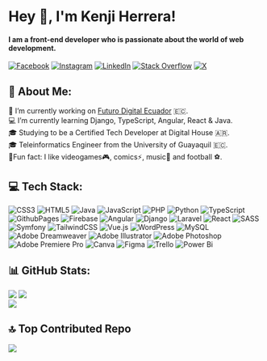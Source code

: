 # <div>Hey 👋, I'm Kenji Herrera!</div>

#### <div>I am a front-end developer who is passionate about the world of web development.</div>
[![Facebook](https://img.shields.io/badge/Facebook-%231877F2.svg?logo=Facebook&logoColor=white)](https://facebook.com/nixonhc) [![Instagram](https://img.shields.io/badge/Instagram-%23E4405F.svg?logo=Instagram&logoColor=white)](https://instagram.com/knhc99) [![LinkedIn](https://img.shields.io/badge/LinkedIn-%230077B5.svg?logo=linkedin&logoColor=white)](https://linkedin.com/in/knixonhc) [![Stack Overflow](https://img.shields.io/badge/-Stackoverflow-FE7A16?logo=stack-overflow&logoColor=white)](https://stackoverflow.com/users/23487656) [![X](https://img.shields.io/badge/X-black.svg?logo=X&logoColor=white)](https://x.com/knhc99)

## 💫 About Me:
🏢 I’m currently working on [Futuro Digital Ecuador](https://futurodigitalec.com/) 🇪🇨.<br>💻 I’m currently learning Django, TypeScript, Angular, React & Java.<br>🎓 Studying to be a Certified Tech Developer at Digital House 🇦🇷.<br>🎓 Teleinformatics Engineer from the University of Guayaquil 🇪🇨.<br>💠Fun fact: I like videogames🎮, comics⚡, music🎸 and football ⚽. 

## 💻 Tech Stack:
![CSS3](https://img.shields.io/badge/css3-%231572B6.svg?style=for-the-badge&logo=css3&logoColor=white) ![HTML5](https://img.shields.io/badge/html5-%23E34F26.svg?style=for-the-badge&logo=html5&logoColor=white) ![Java](https://img.shields.io/badge/java-%23ED8B00.svg?style=for-the-badge&logo=openjdk&logoColor=white) ![JavaScript](https://img.shields.io/badge/javascript-%23323330.svg?style=for-the-badge&logo=javascript&logoColor=%23F7DF1E) ![PHP](https://img.shields.io/badge/php-%23777BB4.svg?style=for-the-badge&logo=php&logoColor=white) ![Python](https://img.shields.io/badge/python-3670A0?style=for-the-badge&logo=python&logoColor=ffdd54) ![TypeScript](https://img.shields.io/badge/typescript-%23007ACC.svg?style=for-the-badge&logo=typescript&logoColor=white) ![GithubPages](https://img.shields.io/badge/github%20pages-121013?style=for-the-badge&logo=github&logoColor=white) ![Firebase](https://img.shields.io/badge/firebase-%23039BE5.svg?style=for-the-badge&logo=firebase) ![Angular](https://img.shields.io/badge/angular-%23DD0031.svg?style=for-the-badge&logo=angular&logoColor=white) ![Django](https://img.shields.io/badge/django-%23092E20.svg?style=for-the-badge&logo=django&logoColor=white) ![Laravel](https://img.shields.io/badge/laravel-%23FF2D20.svg?style=for-the-badge&logo=laravel&logoColor=white) ![React](https://img.shields.io/badge/react-%2320232a.svg?style=for-the-badge&logo=react&logoColor=%2361DAFB) ![SASS](https://img.shields.io/badge/SASS-hotpink.svg?style=for-the-badge&logo=SASS&logoColor=white) ![Symfony](https://img.shields.io/badge/symfony-%23000000.svg?style=for-the-badge&logo=symfony&logoColor=white) ![TailwindCSS](https://img.shields.io/badge/tailwindcss-%2338B2AC.svg?style=for-the-badge&logo=tailwind-css&logoColor=white) ![Vue.js](https://img.shields.io/badge/vue.js-%2335495e.svg?style=for-the-badge&logo=vuedotjs&logoColor=%234FC08D) ![WordPress](https://img.shields.io/badge/WordPress-%23117AC9.svg?style=for-the-badge&logo=WordPress&logoColor=white) ![MySQL](https://img.shields.io/badge/mysql-%2300000f.svg?style=for-the-badge&logo=mysql&logoColor=white) ![Adobe Dreamweaver](https://img.shields.io/badge/Adobe%20Dreamweaver-FF61F6.svg?style=for-the-badge&logo=Adobe%20Dreamweaver&logoColor=white) ![Adobe Illustrator](https://img.shields.io/badge/adobe%20illustrator-%23FF9A00.svg?style=for-the-badge&logo=adobe%20illustrator&logoColor=white) ![Adobe Photoshop](https://img.shields.io/badge/adobe%20photoshop-%2331A8FF.svg?style=for-the-badge&logo=adobe%20photoshop&logoColor=white) ![Adobe Premiere Pro](https://img.shields.io/badge/Adobe%20Premiere%20Pro-9999FF.svg?style=for-the-badge&logo=Adobe%20Premiere%20Pro&logoColor=white) ![Canva](https://img.shields.io/badge/Canva-%2300C4CC.svg?style=for-the-badge&logo=Canva&logoColor=white) ![Figma](https://img.shields.io/badge/figma-%23F24E1E.svg?style=for-the-badge&logo=figma&logoColor=white) ![Trello](https://img.shields.io/badge/Trello-%23026AA7.svg?style=for-the-badge&logo=Trello&logoColor=white) ![Power Bi](https://img.shields.io/badge/power_bi-F2C811?style=for-the-badge&logo=powerbi&logoColor=black)
## 📊 GitHub Stats:
![](https://github-readme-stats.vercel.app/api/top-langs/?username=Knixonhc&theme=merko&hide_border=false&include_all_commits=true&count_private=true&layout=compact)
![](https://github-readme-stats.vercel.app/api?username=Knixonhc&theme=merko&hide_border=false&include_all_commits=true&count_private=true)<br/>
![](https://github-readme-streak-stats.herokuapp.com/?user=Knixonhc&theme=merko&hide_border=false)<br/>


## 🔝 Top Contributed Repo
![](https://github-contributor-stats.vercel.app/api?username=Knixonhc&limit=5&theme=dark&combine_all_yearly_contributions=true)






<!---
Knixonhc/Knixonhc is a ✨ special ✨ repository because its `README.md` (this file) appears on your GitHub profile.
You can click the Preview link to take a look at your changes.
--->

